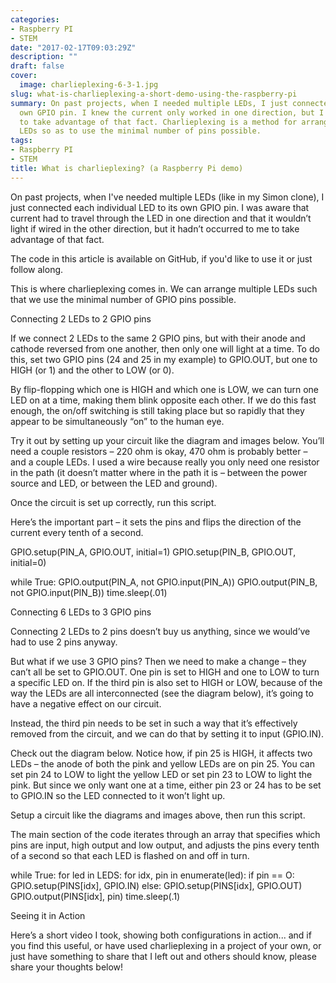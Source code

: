 ```yaml
---
categories:
- Raspberry PI
- STEM
date: "2017-02-17T09:03:29Z"
description: ""
draft: false
cover:
  image: charlieplexing-6-3-1.jpg
slug: what-is-charlieplexing-a-short-demo-using-the-raspberry-pi
summary: On past projects, when I needed multiple LEDs, I just connected each to its
  own GPIO pin. I knew the current only worked in one direction, but I didn't think
  to take advantage of that fact. Charlieplexing is a method for arranging multiple
  LEDs so as to use the minimal number of pins possible.
tags:
- Raspberry PI
- STEM
title: What is charlieplexing? (a Raspberry Pi demo)
---
```



On past projects, when I've needed multiple LEDs (like in my Simon clone), I just connected each individual LED to its own GPIO pin. I was aware that current had to travel through the LED in one direction and that it wouldn’t light if wired in the other direction, but it hadn’t occurred to me to take advantage of that fact.



The code in this article is available on GitHub, if you'd like to use it or just follow along.



This is where charlieplexing comes in. We can arrange multiple LEDs such that we use the minimal number of GPIO pins possible.


Connecting 2 LEDs to 2 GPIO pins

If we connect 2 LEDs to the same 2 GPIO pins, but with their anode and cathode reversed from one another, then only one will light at a time. To do this, set two GPIO pins (24 and 25 in my example) to GPIO.OUT, but one to HIGH (or 1) and the other to LOW (or 0).

By flip-flopping which one is HIGH and which one is LOW, we can turn one LED on at a time, making them blink opposite each other. If we do this fast enough, the on/off switching is still taking place but so rapidly that they appear to be simultaneously “on” to the human eye.

Try it out by setting up your circuit like the diagram and images below. You’ll need a couple resistors – 220 ohm is okay, 470 ohm is probably better – and a couple LEDs. I used a wire because really you only need one resistor in the path (it doesn’t matter where in the path it is – between the power source and LED, or between the LED and ground).

Once the circuit is set up correctly, run this script.

Here’s the important part – it sets the pins and flips the direction of the current every tenth of a second.

GPIO.setup(PIN_A, GPIO.OUT, initial=1)
GPIO.setup(PIN_B, GPIO.OUT, initial=0)
        
while True:
    GPIO.output(PIN_A, not GPIO.input(PIN_A))
    GPIO.output(PIN_B, not GPIO.input(PIN_B))
    time.sleep(.01)


Connecting 6 LEDs to 3 GPIO pins

Connecting 2 LEDs to 2 pins doesn’t buy us anything, since we would’ve had to use 2 pins anyway.

But what if we use 3 GPIO pins? Then we need to make a change – they can’t all be set to GPIO.OUT. One pin is set to HIGH and one to LOW to turn a specific LED on. If the third pin is also set to HIGH or LOW, because of the way the LEDs are all interconnected (see the diagram below), it’s going to have a negative effect on our circuit.

Instead, the third pin needs to be set in such a way that it’s effectively removed from the circuit, and we can do that by setting it to input (GPIO.IN).

Check out the diagram below. Notice how, if pin 25 is HIGH, it affects two LEDs – the anode of both the pink and yellow LEDs are on pin 25. You can set pin 24 to LOW to light the yellow LED or set pin 23 to LOW to light the pink. But since we only want one at a time, either pin 23 or 24 has to be set to GPIO.IN so the LED connected to it won’t light up.

Setup a circuit like the diagrams and images above, then run this script.

The main section of the code iterates through an array that specifies which pins are input, high output and low output, and adjusts the pins every tenth of a second so that each LED is flashed on and off in turn.

while True:
    for led in LEDS:
        for idx, pin in enumerate(led):
            if pin == O:
                GPIO.setup(PINS[idx], GPIO.IN)
            else:
                GPIO.setup(PINS[idx], GPIO.OUT)
                GPIO.output(PINS[idx], pin)
        time.sleep(.1)



Seeing it in Action

Here’s a short video I took, showing both configurations in action... and if you find this useful, or have used charlieplexing in a project of your own, or just have something to share that I left out and others should know, please share your thoughts below!





